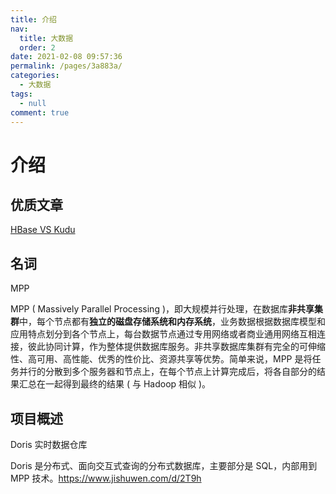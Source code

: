 ```yaml
---
title: 介绍
nav: 
  title: 大数据
  order: 2
date: 2021-02-08 09:57:36
permalink: /pages/3a883a/
categories: 
  - 大数据
tags: 
  - null
comment: true
---
```


# 介绍

## 优质文章

[HBase VS Kudu](https://bigdata.163.com/product/article/15)



## 名词

MPP

MPP ( Massively Parallel Processing )，即大规模并行处理，在数据库**非共享集群**中，每个节点都有**独立的磁盘存储系统和内存系统**，业务数据根据数据库模型和应用特点划分到各个节点上，每台数据节点通过专用网络或者商业通用网络互相连接，彼此协同计算，作为整体提供数据库服务。非共享数据库集群有完全的可伸缩性、高可用、高性能、优秀的性价比、资源共享等优势。简单来说，MPP 是将任务并行的分散到多个服务器和节点上，在每个节点上计算完成后，将各自部分的结果汇总在一起得到最终的结果 ( 与 Hadoop 相似 )。

## 项目概述

Doris 实时数据仓库

Doris 是分布式、面向交互式查询的分布式数据库，主要部分是 SQL，内部用到 MPP 技术。https://www.jishuwen.com/d/2T9h